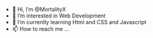 - 👋 Hi, I’m @MortalityX
- 👀 I’m interested in Web Development
- 🌱 I’m currently learning Html and CSS and Javascript 
- 📫 How to reach me ...

<!---
MortalityX/MortalityX is a ✨ special ✨ repository because its `README.md` (this file) appears on your GitHub profile.
You can click the Preview link to take a look at your changes.
--->
